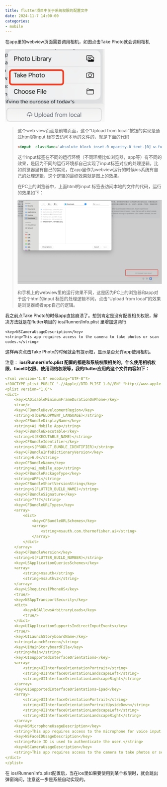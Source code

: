 ```yaml
---
title: flutter项目中关于系统权限的配置文件
date: 2024-11-7 14:00:00
categories:
- mobile
---
```


在app里的webview页面需要调用相机，如图点击Take Photo就会调用相机

![image-20250215174557851](../images/image-20250215174557851.png)

> 这个web view页面是前端页面，这个“Upload from local”按钮的实现是通过html的input 标签去访问本地的文件的，就是下面的代码
>
> ```html
> <input  className='absolute block inset-0 opacity-0 text-[0] w-full disabled:cursor-not-allowed cursor-pointer'  onClick={e => ((e.target as HTMLInputElement).value = '')}  type='file'  onChange={handleChange}  accept={accept}  disabled={!!(fileConfig.number_limits && files.length >= fileConfig?.number_limits)}/>
> ```
>
> 这个input标签在不同的运行环境（不同环境比如浏览器，app等）有不同的效果，是因为不同的运行环境都自己实现了input标签对应的处理逻辑，比如浏览器里有自己的实现，在app里作为webview运行的时候ios系统有自己的处理逻辑，这个逻辑的最终效果就是图上的效果。
>
> 在PC上的浏览器中，上面html的input 标签去访问本地的文件的代码，运行的效果如下：
>
> ![image-20241218101024302](../images/image-20241218101024302.png)
>
> 和手机上的webview里的运行效果不同，这是因为PC上的浏览器和app对于这个html的input 标签的处理逻辑不同，点击“Upload from local”的效果是浏览器或者app自己的逻辑。

我之前点Take Photo的时候app直接崩溃了。想到肯定是没有配置相关权限，解决方法就是在flutter项目的 ios/Runner/Info.plist 里增加这两行

```shell
<key>NSCameraUsageDescription</key>
<string>This app requires access to the camera to take photos or scan codes.</string>
```

这样再次点击Take Photo的时候就会有提示框，显示是否允许app使用相机。

注意： **ios/Runner/Info.plist 配置的都是和系统权限相关的，什么使用相机权限、faceID权限、使用网络权限等，我的flutter应用的这个文件内容如下：**

```yml
<?xml version="1.0" encoding="UTF-8"?>
<!DOCTYPE plist PUBLIC "-//Apple//DTD PLIST 1.0//EN" "http://www.apple.com/DTDs/PropertyList-1.0.dtd">
<plist version="1.0">
<dict>
	<key>CADisableMinimumFrameDurationOnPhone</key>
	<true/>
	<key>CFBundleDevelopmentRegion</key>
	<string>$(DEVELOPMENT_LANGUAGE)</string>
	<key>CFBundleDisplayName</key>
	<string>Ai Mobile App</string>
	<key>CFBundleExecutable</key>
	<string>$(EXECUTABLE_NAME)</string>
	<key>CFBundleIdentifier</key>
	<string>$(PRODUCT_BUNDLE_IDENTIFIER)</string>
	<key>CFBundleInfoDictionaryVersion</key>
	<string>6.0</string>
	<key>CFBundleName</key>
	<string>ai_mobile_app</string>
	<key>CFBundlePackageType</key>
	<string>APPL</string>
	<key>CFBundleShortVersionString</key>
	<string>$(FLUTTER_BUILD_NAME)</string>
	<key>CFBundleSignature</key>
	<string>????</string>
	<key>CFBundleURLTypes</key>
	<array>
		<dict>
			<key>CFBundleURLSchemes</key>
			<array>
				<string>msauth.com.thermofisher.ai</string>
			</array>
		</dict>
	</array>
	<key>CFBundleVersion</key>
	<string>$(FLUTTER_BUILD_NUMBER)</string>
	<key>LSApplicationQueriesSchemes</key>
	<array>
		<string>msauth</string>
		<string>msauthv2</string>
	</array>
	<key>LSRequiresIPhoneOS</key>
	<true/>
	<key>NSAppTransportSecurity</key>
	<dict>
		<key>NSAllowsArbitraryLoads</key>
		<true/>
	</dict>
	<key>UIApplicationSupportsIndirectInputEvents</key>
	<true/>
	<key>UILaunchStoryboardName</key>
	<string>LaunchScreen</string>
	<key>UIMainStoryboardFile</key>
	<string>Main</string>
	<key>UISupportedInterfaceOrientations</key>
	<array>
		<string>UIInterfaceOrientationPortrait</string>
		<string>UIInterfaceOrientationLandscapeLeft</string>
		<string>UIInterfaceOrientationLandscapeRight</string>
	</array>
	<key>UISupportedInterfaceOrientations~ipad</key>
	<array>
		<string>UIInterfaceOrientationPortrait</string>
		<string>UIInterfaceOrientationPortraitUpsideDown</string>
		<string>UIInterfaceOrientationLandscapeLeft</string>
		<string>UIInterfaceOrientationLandscapeRight</string>
	</array>
	<key>NSMicrophoneUsageDescription</key>
	<string>This app requires access to the microphone for voice input.</string>
	<key>NSFaceIDUsageDescription</key>
	<string>Face ID is used to authenticate the user.</string>
	<key>NSCameraUsageDescription</key>
	<string>This app requires access to the camera to take photos or scan codes.</string>
</dict>
</plist>
```

在 ios/Runner/Info.plist配置后，当在ios里如果要使用到某个权限时，就会跳出弹窗询问，注意这一步是系统自动实现的。